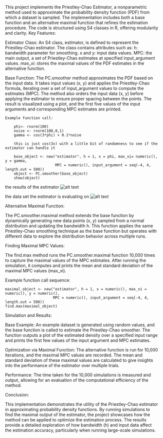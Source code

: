 This project implements the Priestley-Chao Estimator, a nonparametric method used to approximate the probability density function (PDF) from which a dataset is sampled. The implementation includes both a base function and an alternative maximal function that refines the estimation procedure. The code is structured using S4 classes in R, offering modularity and clarity.
Key Features:

Estimator Class:
An S4 class, estimator, is defined to represent the Priestley-Chao estimator.
The class contains attributes such as:
        h: bandwidth parameter for smoothing.
        x and y: input data values.
        MPC: the main output, a set of Priestley-Chao estimates at specified input_argument values.
        max_xi: stores the maximal values of the PDF estimates in the alternative function.

Base Function:
        The PC.smoother method approximates the PDF based on the input data.
        It takes input values (x, y) and applies the Priestley-Chao formula, iterating over a set of input_argument values to compute the estimates (MPC).
        The method also orders the input data (x, y) before applying the estimator to ensure proper spacing between the points.
        The result is visualized using a plot, and the first five values of the input arguments and corresponding MPC estimates are printed.
        

    Example function call:

        phi<- rnorm(100)
        noise <- rnorm(100,0,1)
        gamma <- cos(3*phi) + 0.1*noise

        this is just cos(3x) with a little bit of randomness to see if the estimator can handle it

        base_object <- new("estimator", h = 1, x = phi, max_xi= numeric(), y = gamma, 
                           MPC = numeric(), input_argument = seq(-4, 4, length.out = 500))
        object <- PC.smoother(base_object)
        show(object)

the results of the estimator 
![alt text](https://github.com/Jacob-J-Richards/R_Priestley-Chao_estimator/blob/main/estimator.JPG)

the data set the estimator is evaluating on 
![alt text](https://github.com/Jacob-J-Richards/R_Priestley-Chao_estimator/blob/main/data.JPG)


Alternative Maximal Function:

The PC.smoother.maximal method extends the base function by dynamically generating new data points (x, y) sampled from a normal distribution and updating the bandwidth h.
This function applies the same Priestley-Chao smoothing technique as the base function but operates with different data to explore the distribution behavior across multiple runs.

Finding Maximal MPC Values:

The find.max method runs the PC.smoother.maximal function 10,000 times to capture the maximal values of the MPC estimates.
After running the simulation, it computes and prints the mean and standard deviation of the maximal MPC values (max_xi).


Example function call sequence:

    maximal_object <- new("estimator", h = 1, x = numeric(), max_xi = numeric(), y = numeric(), 
                          MPC = numeric(), input_argument = seq(-4, 4, length.out = 500))
    find.max(maximal_object)


Simulation and Results:

Base Example:
An example dataset is generated using random values, and the base function is called to estimate the Priestley-Chao smoother.
The function outputs a plot of the estimated density over a specified input range and prints the first few values of the input argument and MPC estimates.

Optimization via Maximal Function:
The alternative function is run for 10,000 iterations, and the maximal MPC values are recorded.
The mean and standard deviation of these maximal values are calculated to give insights into the performance of the estimator over multiple trials.

Performance:
The time taken for the 10,000 simulations is measured and output, allowing for an evaluation of the computational efficiency of the method.

Conclusion:

This implementation demonstrates the utility of the Priestley-Chao estimator in approximating probability density functions. By running simulations to find the maximal output of the estimator, the project showcases how the method can be applied to optimize the estimation process. The results provide a detailed exploration of how bandwidth (h) and input data affect the estimation accuracy, particularly when running large-scale simulations.

